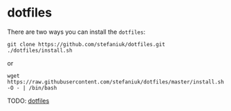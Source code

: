 dotfiles
========

There are two ways you can install the `dotfiles`:

    git clone https://github.com/stefaniuk/dotfiles.git
    ./dotfiles/install.sh

or

    wget https://raw.githubusercontent.com/stefaniuk/dotfiles/master/install.sh -O - | /bin/bash

TODO: [dotfiles](https://github.com/mathiasbynens/dotfiles)

